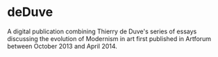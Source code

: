 # deDuve
A digital publication combining Thierry de Duve's series of essays discussing the evolution of Modernism in art first published in Artforum between October 2013 and April 2014.

